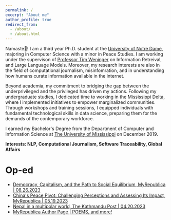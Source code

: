 ```yaml
---
permalink: /
excerpt: "About me"
author_profile: true
redirect_from: 
  - /about/
  - /about.html
---
```


Namaste🙏! I am a third year Ph.D. student at the <a href= "https://www.nd.edu/">University of Notre Dame</a>, majoring in Computer Science with a minor in Peace Studies. I am working under the supervison of <a href= "https://engineering.nd.edu/faculty/tim-weninger/">Professor Tim Weninger</a> on Information Retreival, and Large Language Models. Moreover, my research interests are also in the field of computational journalism, misinfomration, and in understanding how humans curate information available in the internet. 

Beyond academia, my commitment to bridging the gap between the underprivileged and the privileged has driven my actions. Following my undergraduate studies, I dedicated time to working in the Mississippi Delta, where I implemented initiatives to empower marginalized communities. Through workshops and training sessions, I equipped individuals with fundamental technological skills in data science, preparing them for the demands of the contemporary workforce.

I earned my Bachelor's Degree from the Department of Computer and Information Science at <a href="https://www.olemiss.edu/"> The University of Mississippi</a> on December 2019.

<b>Interests: NLP, Computational Journalism, Software Traceability, Global Affairs</b>

Op-ed
======

* <a href= "https://myrepublica.nagariknetwork.com/news/democracy-capitalism-and-the-path-to-social-equilibrium/">Democracy, Capitalism, and the Path to Social Equilibrium, MyRepublica | 08.26.2023</a>
* <a href= "https://myrepublica.nagariknetwork.com/news/china-s-peace-pivot-challenging-perceptions-and-assessing-its-impact/">China's Peace Pivot: Challenging Perceptions and Assessing Its Impact, MyRepublica | 05.19.2023</a>
* <a href= "https://kathmandupost.com/columns/2023/04/20/rise-of-multipolarity-and-nepal">Nepal in a multipolar world, The Kathmandu Post | 04.20.2023</a>
* <a href= "https://myrepublica.nagariknetwork.com/news/author/1950">MyRepublica Author Page | POEMS, and more!</a>

